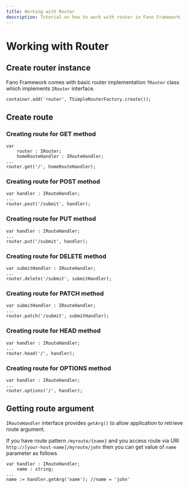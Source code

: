 ```yaml
---
title: Working with Router
description: Tutorial on how to work with router in Fano Framework
---
```


<h1 class="major">Working with Router</h1>

## Create router instance

Fano Framework comes with basic router implementation `TRouter` class which implements `IRouter` interface.

```
container.add('router', TSimpleRouterFactory.create());
```

## Create route

### Creating route for GET method

```
var
    router : IRouter;
    homeRouteHandler : IRouteHandler;
...
router.get('/', homeRouteHandler);
```

### Creating route for POST method

```
var handler : IRouteHandler;
...
router.post('/submit', handler);
```

### Creating route for PUT method

```
var handler : IRouteHandler;
...
router.put('/submit', handler);
```

### Creating route for DELETE method

```
var submitHandler : IRouteHandler;
...
router.delete('/submit', submitHandler);
```

### Creating route for PATCH method

```
var submitHandler : IRouteHandler;
...
router.patch('/submit', submitHandler);
```

### Creating route for HEAD method

```
var handler : IRouteHandler;
...
router.head('/', handler);
```

### Creating route for OPTIONS method

```
var handler : IRouteHandler;
...
router.options('/', handler);
```

## Getting route argument

`IRouteHandler` interface provides `getArg()` to allow application to retrieve route argument.

If you have route pattern `/myroute/{name}` and you access route via URl `http://[your-host-name]/myroute/john` then you can get value of `name` parameter as follows

```
var handler : IRouteHandler;
    name : string;
...
name := handler.getArg('name'); //name = 'john'
```
